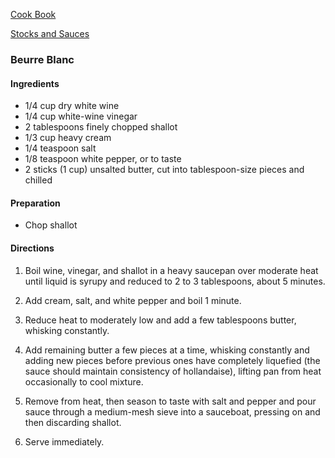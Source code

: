 [Cook Book]()  

[Stocks and Sauces]()  



### Beurre Blanc

#### Ingredients  

* 1/4 cup dry white wine
* 1/4 cup white-wine vinegar
* 2 tablespoons finely chopped shallot
* 1/3 cup heavy cream
* 1/4 teaspoon salt
* 1/8 teaspoon white pepper, or to taste
* 2 sticks (1 cup) unsalted butter, cut into tablespoon-size pieces and chilled  

#### Preparation  

* Chop shallot  

#### Directions  

1. Boil wine, vinegar, and shallot in a heavy saucepan over moderate heat until liquid is syrupy and reduced to 2 to 3 tablespoons, about 5 minutes.  

2. Add cream, salt, and white pepper and boil 1 minute.  

3. Reduce heat to moderately low and add a few tablespoons butter, whisking constantly.  

4. Add remaining butter a few pieces at a time, whisking constantly and adding new pieces before previous ones have completely liquefied (the sauce should maintain consistency of hollandaise), lifting pan from heat occasionally to cool mixture.  

5. Remove from heat, then season to taste with salt and pepper and pour sauce through a medium-mesh sieve into a sauceboat, pressing on and then discarding shallot.  

6. Serve immediately.


